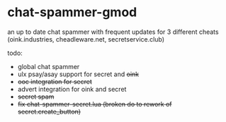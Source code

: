 # chat-spammer-gmod
an up to date chat spammer with frequent updates for 3 different cheats (oink.industries, cheadleware.net, secretservice.club)

todo:
- global chat spammer
- ulx psay/asay support for secret and ~~oink~~
- ~~ooc integration for secret~~
- advert integration for oink and secret
- ~~secret spam~~
- ~~fix chat-spammer-secret.lua (broken do to rework of secret.create_button)~~

